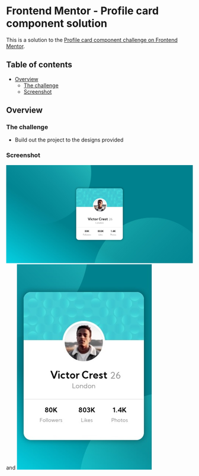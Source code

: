 # Frontend Mentor - Profile card component solution

This is a solution to the [Profile card component challenge on Frontend Mentor](https://www.frontendmentor.io/challenges/profile-card-component-cfArpWshJ).

## Table of contents

- [Overview](#overview)
  - [The challenge](#the-challenge)
  - [Screenshot](#screenshot)

## Overview

### The challenge

- Build out the project to the designs provided

### Screenshot

![](/screenshot-desktop.jpg) and ![](/screenshot-mobile.jpg)
